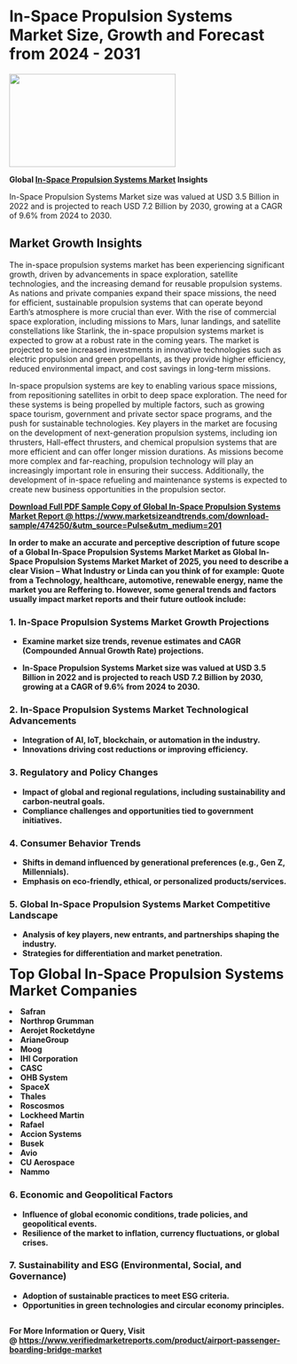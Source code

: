 <H1>In-Space Propulsion Systems Market Size, Growth and Forecast from 2024 - 2031</H1><img class="aligncenter size-medium wp-image-584254" src="https://thirdeyenews.in/wp-content/uploads/2024/09/Global-Market-Research-300x168.jpeg" alt="" width="300" height="168" /><p><strong>Global&nbsp;<a href="https://www.marketsizeandtrends.com/download-sample/474250/&amp;utm_source=Pulse&amp;utm_medium=201">In-Space Propulsion Systems Market</a> Insights</strong></p><p>In-Space Propulsion Systems Market size was valued at USD 3.5 Billion in 2022 and is projected to reach USD 7.2 Billion by 2030, growing at a CAGR of 9.6% from 2024 to 2030.</p><p><h2>Market Growth Insights</h2> <p>The in-space propulsion systems market has been experiencing significant growth, driven by advancements in space exploration, satellite technologies, and the increasing demand for reusable propulsion systems. As nations and private companies expand their space missions, the need for efficient, sustainable propulsion systems that can operate beyond Earth’s atmosphere is more crucial than ever. With the rise of commercial space exploration, including missions to Mars, lunar landings, and satellite constellations like Starlink, the in-space propulsion systems market is expected to grow at a robust rate in the coming years. The market is projected to see increased investments in innovative technologies such as electric propulsion and green propellants, as they provide higher efficiency, reduced environmental impact, and cost savings in long-term missions.</p> <p><strong><a href="#"></a></strong></p> <p>In-space propulsion systems are key to enabling various space missions, from repositioning satellites in orbit to deep space exploration. The need for these systems is being propelled by multiple factors, such as growing space tourism, government and private sector space programs, and the push for sustainable technologies. Key players in the market are focusing on the development of next-generation propulsion systems, including ion thrusters, Hall-effect thrusters, and chemical propulsion systems that are more efficient and can offer longer mission durations. As missions become more complex and far-reaching, propulsion technology will play an increasingly important role in ensuring their success. Additionally, the development of in-space refueling and maintenance systems is expected to create new business opportunities in the propulsion sector. <p><strong><a href="#"></p><p><span class=""><strong>Download Full PDF Sample Copy of Global In-Space Propulsion Systems Market Report</strong> @ <a href="https://www.marketsizeandtrends.com/download-sample/474250/&amp;utm_source=Pulse&amp;utm_medium=201" target="_blank">https://www.marketsizeandtrends.com/download-sample/474250/&amp;utm_source=Pulse&amp;utm_medium=201</a></span></p><p>In order to make an accurate and perceptive description of future scope of a Global&nbsp;In-Space Propulsion Systems Market Market as Global&nbsp;In-Space Propulsion Systems Market Market of 2025, you need to describe a clear Vision &ndash; What Industry or Linda can you think of for example: Quote from a Technology, healthcare, automotive, renewable energy, name the market you are Reffering to. However, some general trends and factors usually impact market reports and their future outlook include:</p><h3>1.&nbsp;<strong>In-Space Propulsion Systems Market Growth Projections</strong></h3><ul><li>Examine market size trends, revenue estimates and CAGR (Compounded Annual Growth Rate) projections.</li><li><p>In-Space Propulsion Systems Market size was valued at USD 3.5 Billion in 2022 and is projected to reach USD 7.2 Billion by 2030, growing at a CAGR of 9.6% from 2024 to 2030.</p></li></ul><h3>2.&nbsp;<strong>In-Space Propulsion Systems Market Technological Advancements</strong></h3><ul><li>Integration of AI, IoT, blockchain, or automation in the industry.</li><li>Innovations driving cost reductions or improving efficiency.</li></ul><h3>3.&nbsp;<strong>Regulatory and Policy Changes</strong></h3><ul><li>Impact of global and regional regulations, including sustainability and carbon-neutral goals.</li><li>Compliance challenges and opportunities tied to government initiatives.</li></ul><h3>4.&nbsp;<strong>Consumer Behavior Trends</strong></h3><ul><li>Shifts in demand influenced by generational preferences (e.g., Gen Z, Millennials).</li><li>Emphasis on eco-friendly, ethical, or personalized products/services.</li></ul><h3>5.&nbsp;<strong>Global In-Space Propulsion Systems Market Competitive Landscape</strong></h3><ul><li>Analysis of key players, new entrants, and partnerships shaping the industry.</li><li>Strategies for differentiation and market penetration.</li></ul><p data-pm-slice="1 1 []"><span style="color: inherit; font-family: inherit; font-size: 25px;">Top Global In-Space Propulsion Systems Market Companies</span></p><div class="" data-test-id=""><p><li>Safran</li><li> Northrop Grumman</li><li> Aerojet Rocketdyne</li><li> ArianeGroup</li><li> Moog</li><li> IHI Corporation</li><li> CASC</li><li> OHB System</li><li> SpaceX</li><li> Thales</li><li> Roscosmos</li><li> Lockheed Martin</li><li> Rafael</li><li> Accion Systems</li><li> Busek</li><li> Avio</li><li> CU Aerospace</li><li> Nammo</li></p></div><h3>6.&nbsp;<strong>Economic and Geopolitical Factors</strong></h3><ul><li>Influence of global economic conditions, trade policies, and geopolitical events.</li><li>Resilience of the market to inflation, currency fluctuations, or global crises.</li></ul><h3>7.&nbsp;<strong>Sustainability and ESG (Environmental, Social, and Governance)</strong></h3><ul><li>Adoption of sustainable practices to meet ESG criteria.</li><li>Opportunities in green technologies and circular economy principles.</li></ul><h2><strong style="font-size: 14px;">For More Information or Query, Visit @&nbsp;</strong><a style="background-color: #ffffff; font-size: 14px;" href="https://www.marketsizeandtrends.com/report/in-space-propulsion-systems-market/" target="_blank">https://www.verifiedmarketreports.com/product/airport-passenger-boarding-bridge-market</a></h2>
